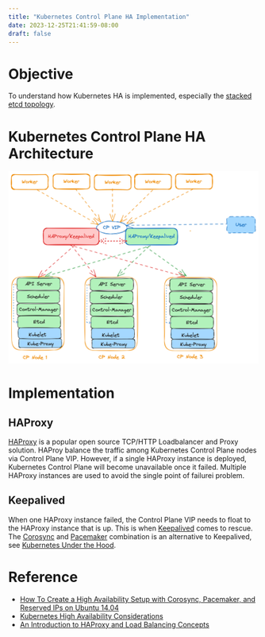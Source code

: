 ```yaml
---
title: "Kubernetes Control Plane HA Implementation"
date: 2023-12-25T21:41:59-08:00
draft: false
---
```


# Objective

To understand how Kubernetes HA is implemented, especially the [stacked etcd topology](https://kubernetes.io/docs/setup/production-environment/tools/kubeadm/ha-topology/#stacked-etcd-topology).

# Kubernetes Control Plane HA Architecture

![Kubernetes Control Plane HA Architecture](/images/kubernetes-cp-ha-implementation.png)
 
# Implementation

## HAProxy

[HAProxy](https://www.haproxy.org/) is a popular open source TCP/HTTP Loadbalancer and Proxy solution.
HAProy balance the traffic among Kubernetes Control Plane nodes via Control Plane VIP. However, if a single HAProxy instance is deployed, Kubernetes Control Plane will become unavailable once it failed.
Multiple HAProxy instances are used to avoid the single point of failurei problem.

## Keepalived

When one HAProxy instance failed, the Control Plane VIP needs to float to the HAProxy instance that is up.
This is when [Keepalived](https://www.keepalived.org/) comes to rescue. The [Corosync](https://corosync.github.io/corosync/) and [Pacemaker](https://clusterlabs.org/pacemaker/) combination is an alternative to Keepalived, see [Kubernetes Under the Hood](https://github.com/mvallim/kubernetes-under-the-hood).

# Reference

*  [How To Create a High Availability Setup with Corosync, Pacemaker, and Reserved IPs on Ubuntu 14.04](https://www.digitalocean.com/community/tutorials/how-to-create-a-high-availability-setup-with-corosync-pacemaker-and-reserved-ips-on-ubuntu-14-04)
*  [Kubernetes High Availability Considerations](https://github.com/kubernetes/kubeadm/blob/main/docs/ha-considerations.md)
*  [An Introduction to HAProxy and Load Balancing Concepts](https://www.digitalocean.com/community/tutorials/an-introduction-to-haproxy-and-load-balancing-concepts)


